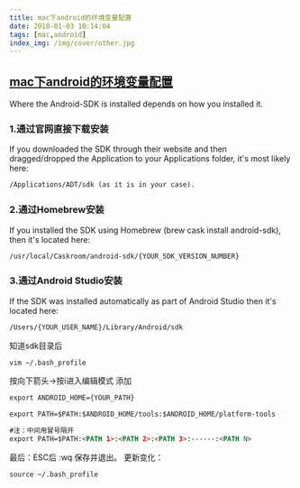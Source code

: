 ```yaml
---
title: mac下android的环境变量配置
date: 2018-01-03 10:14:04
tags: [mac,android]
index_img: /img/cover/other.jpg
---
```

## [mac下android的环境变量配置](https://stackoverflow.com/questions/19986214/setting-android-home-enviromental-variable-on-mac-os-x)
Where the Android-SDK is installed depends on how you installed it.
### 1.通过官网直接下载安装
If you downloaded the SDK through their website and then dragged/dropped the Application to your Applications folder, it's most likely here:
```html
/Applications/ADT/sdk (as it is in your case).
```

### 2.通过Homebrew安装
If you installed the SDK using Homebrew (brew cask install android-sdk), then it's located here:
```html
/usr/local/Caskroom/android-sdk/{YOUR_SDK_VERSION_NUMBER}
```

### 3.通过Android Studio安装
If the SDK was installed automatically as part of Android Studio then it's located here:
```html
/Users/{YOUR_USER_NAME}/Library/Android/sdk
```


知道sdk目录后
```html
vim ~/.bash_profile
```
按向下箭头->按i进入编辑模式
添加
```html
export ANDROID_HOME={YOUR_PATH}
```

```html
export PATH=$PATH:$ANDROID_HOME/tools:$ANDROID_HOME/platform-tools

#注：中间用冒号隔开
export PATH=$PATH:<PATH 1>:<PATH 2>:<PATH 3>:------:<PATH N>
```

最后：ESC后 :wq 保存并退出。
更新变化：
```html
source ~/.bash_profile
```
